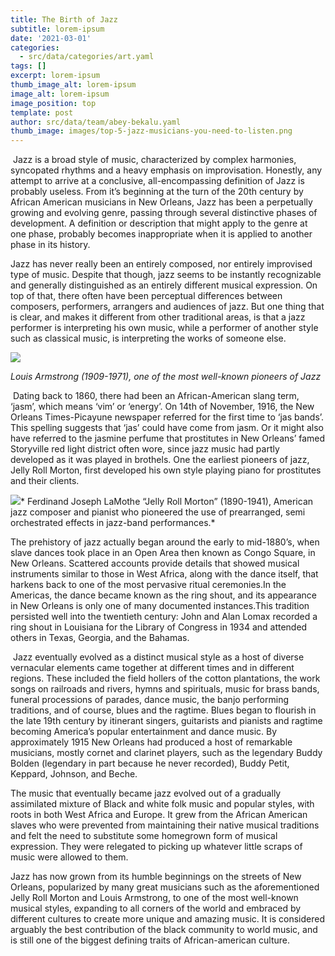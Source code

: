 ```yaml
---
title: The Birth of Jazz
subtitle: lorem-ipsum
date: '2021-03-01'
categories:
  - src/data/categories/art.yaml
tags: []
excerpt: lorem-ipsum
thumb_image_alt: lorem-ipsum
image_alt: lorem-ipsum
image_position: top
template: post
author: src/data/team/abey-bekalu.yaml
thumb_image: images/top-5-jazz-musicians-you-need-to-listen.png
---
```

 Jazz is a broad style of music, characterized by complex harmonies, syncopated rhythms and a heavy emphasis on improvisation. Honestly, any attempt to arrive at a conclusive, all-encompassing definition of Jazz is probably useless. From it’s beginning at the turn of the 20th century by African American musicians in New Orleans, Jazz has been a perpetually growing and evolving genre, passing through several distinctive phases of development. A definition or description that might apply to the genre at one phase, probably becomes inappropriate when it is applied to another phase in its history.


Jazz has never really been an entirely composed, nor entirely improvised type of music. Despite that though, jazz seems to be instantly recognizable and generally distinguished as an entirely different musical expression. On top of that, there often have been perceptual differences between composers, performers, arrangers and audiences of jazz. But one thing that is clear, and makes it different from other traditional areas, is that a jazz performer is interpreting his own music, while a performer of another style such as classical music, is interpreting the works of someone else.

![](https://lh6.googleusercontent.com/wBU3NuWVk1nLhZEPfi_etnB961wzqIuQhY4dK7VOY_kOIep1A9-KxjMZPMXDj1ZbCjGbdAWSj9lsV_hMv\_2KfrMTgO5LuW1XNM6GA5Y0ZiVGEPVLIGI4MxFplfvd4CzOLr6B-xlt)

*Louis Armstrong (1909-1971), one of the most well-known pioneers of Jazz*

 Dating back to 1860, there had been an African-American slang term, ‘jasm’, which means ‘vim’ or ‘energy’. On 14th of November, 1916, the New Orleans Times-Picayune newspaper referred for the first time to ‘jas bands’. This spelling suggests that ‘jas’ could have come from jasm. Or it might also have referred to the jasmine perfume that prostitutes in New Orleans’ famed Storyville red light district often wore, since jazz music had partly developed as it was played in brothels. One the earliest pioneers of jazz, Jelly Roll Morton, first developed his own style playing piano for prostitutes and their clients.

![](https://lh5.googleusercontent.com/KFvuz_bnqD_cL9gfVxnsjRwg5XtY3SCq2wXLCcFVwAYnoIUYeKUcpqCR_LdN6MYu75VSBM1UBODSwpV5hUXcbbC9QgrpxQ1wUZ33Hd1NtjYL_l5R6I9vR5f0SUF2Xsvpp2Vf_PSF)* Ferdinand Joseph LaMothe “Jelly Roll Morton” (1890-1941), American jazz composer and pianist who pioneered the use of prearranged, semi orchestrated effects in jazz-band performances.*

The prehistory of jazz actually began around the early to mid-1880’s, when slave dances took place in an Open Area then known as Congo Square, in New Orleans. Scattered accounts provide details that showed musical instruments similar to those in West Africa, along with the dance itself, that harkens back to one of the most pervasive ritual ceremonies.In the Americas, the dance became known as the ring shout, and its appearance in New Orleans is only one of many documented instances.This tradition persisted well into the twentieth century: John and Alan Lomax recorded a ring shout in Louisiana for the Library of Congress in 1934 and attended others in Texas, Georgia, and the Bahamas.

 Jazz eventually evolved as a distinct musical style as a host of diverse vernacular elements came together at different times and in different regions. These included the field hollers of the cotton plantations, the work songs on railroads and rivers, hymns and spirituals, music for brass bands, funeral processions of parades, dance music, the banjo performing traditions, and of course, blues and the ragtime. Blues began to flourish in the late 19th century by itinerant singers, guitarists and pianists and ragtime becoming America’s popular entertainment and dance music. By approximately 1915 New Orleans had produced a host of remarkable musicians, mostly cornet and clarinet players, such as the legendary Buddy Bolden (legendary in part because he never recorded), Buddy Petit, Keppard, Johnson, and Beche.

The music that eventually became jazz evolved out of a gradually assimilated mixture of Black and white folk music and popular styles, with roots in both West Africa and Europe. It grew from the African American slaves who were prevented from maintaining their native musical traditions and felt the need to substitute some homegrown form of musical expression. They were relegated to picking up whatever little scraps of music were allowed to them.

Jazz has now grown from its humble beginnings on the streets of New Orleans, popularized by many great musicians such as the aforementioned Jelly Roll Morton and Louis Armstrong, to one of the most well-known musical styles, expanding to all corners of the world and embraced by different cultures to create more unique and amazing music. It is considered arguably the best contribution of the black community to world music, and is still one of the biggest defining traits of African-american culture.
